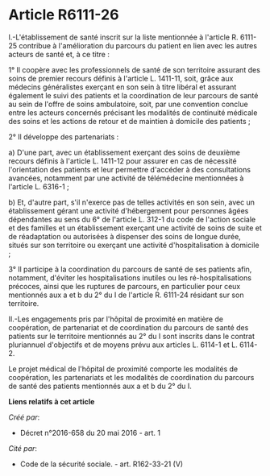 # Article R6111-26

I.-L'établissement de santé inscrit sur la liste mentionnée à l'article R. 6111-25 contribue à l'amélioration du parcours du
patient en lien avec les autres acteurs de santé et, à ce titre : 

1° Il coopère avec les professionnels de santé de son territoire assurant des soins de premier recours définis à l'article L.
1411-11, soit, grâce aux médecins généralistes exerçant en son sein à titre libéral et assurant également le suivi des
patients et la coordination de leur parcours de santé au sein de l'offre de soins ambulatoire, soit, par une convention
conclue entre les acteurs concernés précisant les modalités de continuité médicale des soins et les actions de retour et de
maintien à domicile des patients ; 

2° Il développe des partenariats : 

a) D'une part, avec un établissement exerçant des soins de deuxième recours définis à l'article L. 1411-12 pour assurer en
cas de nécessité l'orientation des patients et leur permettre d'accéder à des consultations avancées, notamment par une
activité de télémédecine mentionnées à l'article L. 6316-1 ; 

b) Et, d'autre part, s'il n'exerce pas de telles activités en son sein, avec un établissement gérant une activité
d'hébergement pour personnes âgées dépendantes au sens du 6° de l'article L. 312-1 du code de l'action sociale et des
familles et un établissement exerçant une activité de soins de suite et de réadaptation ou autorisées à dispenser des soins
de longue durée, situés sur son territoire ou exerçant une activité d'hospitalisation à domicile ; 

3° Il participe à la coordination du parcours de santé de ses patients afin, notamment, d'éviter les hospitalisations
inutiles ou les ré-hospitalisations précoces, ainsi que les ruptures de parcours, en particulier pour ceux mentionnés aux a
et b du 2° du I de l'article R. 6111-24 résidant sur son territoire. 

II.-Les engagements pris par l'hôpital de proximité en matière de coopération, de partenariat et de coordination du parcours
de santé des patients sur le territoire mentionnés au 2° du I sont inscrits dans le contrat pluriannuel d'objectifs et de
moyens prévu aux articles L. 6114-1 et L. 6114-2. 

Le projet médical de l'hôpital de proximité comporte les modalités de coopération, les partenariats et les modalités de
coordination du parcours de santé des patients mentionnés aux a et b du 2° du I.

**Liens relatifs à cet article**

_Créé par_:

  - Décret n°2016-658 du 20 mai 2016 - art. 1

_Cité par_:

  - Code de la sécurité sociale. - art. R162-33-21 (V)
